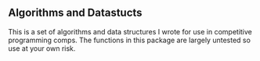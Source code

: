 ## Algorithms and Datastucts

This is a set of algorithms and data structures I wrote for use in competitive programming comps.
The functions in this package are largely untested so use at your own risk.
